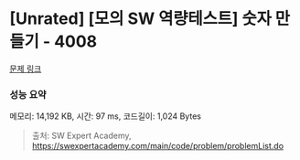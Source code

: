 # [Unrated] [모의 SW 역량테스트] 숫자 만들기 - 4008 

[문제 링크](https://swexpertacademy.com/main/code/problem/problemDetail.do?contestProbId=AWIeRZV6kBUDFAVH) 

### 성능 요약

메모리: 14,192 KB, 시간: 97 ms, 코드길이: 1,024 Bytes



> 출처: SW Expert Academy, https://swexpertacademy.com/main/code/problem/problemList.do